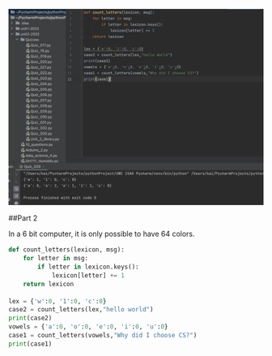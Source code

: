 ![Test](https://github.com/KaiFig/Unit_2/blob/main/Quizzes/Quiz_029_test.jpg)

##Part 2

In a 6 bit computer, it is only possible to have 64 colors.


```.py
def count_letters(lexicon, msg):
    for letter in msg:
        if letter in lexicon.keys():
            lexicon[letter] += 1
    return lexicon

lex = {'w':0, '1':0, 'c':0}
case2 = count_letters(lex,"hello world")
print(case2)
vowels = {'a':0, 'o':0, 'e':0, 'i':0, 'u':0}
case1 = count_letters(vowels,"Why did I choose CS?")
print(case1)
